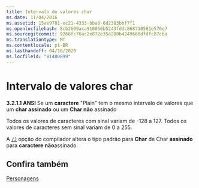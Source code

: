 ```yaml
---
title: Intervalo de valores char
ms.date: 11/04/2016
ms.assetid: 15ae9781-ec21-4333-bba8-6d2383bbf7f1
ms.openlocfilehash: 8cb2609aca910056b5243fddc868710581e576e7
ms.sourcegitcommit: 9266fc76ac2e872e35a208b4249660dfdfc87cba
ms.translationtype: MT
ms.contentlocale: pt-BR
ms.lasthandoff: 04/16/2020
ms.locfileid: "81480899"
---
```

# <a name="range-of-char-values"></a>Intervalo de valores char

**3.2.1.1 ANSI** Se um **caractere** "Plain" tem o mesmo intervalo de valores que um **char assinado** ou um **Char não** assinado

Todos os valores de caracteres com sinal variam de -128 a 127. Todos os valores de caracteres sem sinal variam de 0 a 255.

A [`/J`](../build/reference/j-default-char-type-is-unsigned.md) opção do compilador altera o tipo padrão para **Char** de Char **assinado** para **caractere não**assinado.

## <a name="see-also"></a>Confira também

[Personagens](../c-language/characters.md)
